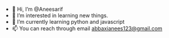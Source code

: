- 👋 Hi, I’m @Aneesarif
- 👀 I’m interested in learning new things.
- 🌱 I’m currently learning python and javascript
- 📫 You can reach through email abbaxianees123@gmail.com

<!---
Aneesarif/Aneesarif is a ✨ special ✨ repository because its `README.md` (this file) appears on your GitHub profile.
You can click the Preview link to take a look at your changes.
--->
